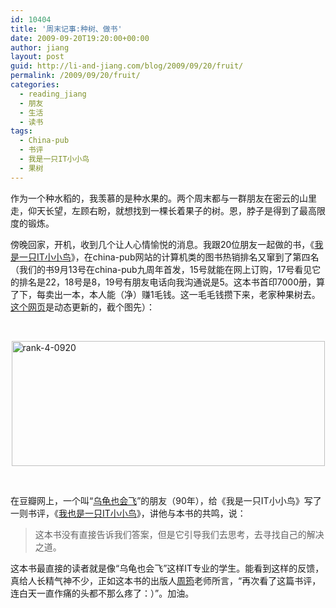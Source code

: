 ```yaml
---
id: 10404
title: '周末记事:种树、做书'
date: 2009-09-20T19:20:00+00:00
author: jiang
layout: post
guid: http://li-and-jiang.com/blog/2009/09/20/fruit/
permalink: /2009/09/20/fruit/
categories:
  - reading_jiang
  - 朋友
  - 生活
  - 读书
tags:
  - China-pub
  - 书评
  - 我是一只IT小小鸟
  - 果树
---
```

作为一个种水稻的，我羡慕的是种水果的。两个周末都与一群朋友在密云的山里走，仰天长望，左顾右盼，就想找到一棵长着果子的树。恩，脖子是得到了最高限度的锻炼。

傍晚回家，开机，收到几个让人心情愉悦的消息。我跟20位朋友一起做的书，《<a href="http://www.douban.com/subject/4006425/" target="_blank">我是一只IT小小鸟</a>》，在china-pub网站的计算机类的图书热销排名又窜到了第四名（我们的书9月13号在china-pub九周年首发，15号就能在网上订购，17号看见它的排名是22，18号是8，19号有朋友电话向我沟通说是5。这本书首印7000册，算了下，每卖出一本，本人能（净）赚1毛钱。这一毛毛钱攒下来，老家种果树去。<a href="http://www.china-pub.com/rank/?type=59&act=day&v=7" target="_blank">这个网页</a>是动态更新的，截个图先）：

&#160;

[<img style="border-right-width: 0px; display: block; float: none; border-top-width: 0px; border-bottom-width: 0px; margin-left: auto; border-left-width: 0px; margin-right: auto" title="rank-4-0920" border="0" alt="rank-4-0920" src="http://jiangtanghu.com/cn/wp-content/uploads/2009/09/rank40920-thumb.png" width="501" height="200" />](http://jiangtanghu.com/cn/wp-content/uploads/2009/09/rank40920.png)

&#160;

在豆瓣网上，一个叫“<a href="http://www.douban.com/people/cnwhy/" target="_blank">乌龟也会飞</a>”的朋友（90年），给《我是一只IT小小鸟》写了一则书评，《<a href="http://www.douban.com/review/2359404/" target="_blank">我也是一只IT小小鸟</a>》，讲他与本书的共鸣，说：

> 这本书没有直接告诉我们答案，但是它引导我们去思考，去寻找自己的解决之道。

这本书最直接的读者就是像“乌龟也会飞”这样IT专业的学生。能看到这样的反馈，真给人长精气神不少，正如这本书的出版人<a href="http://yeka.blogbus.com/" target="_blank">周筠</a>老师所言，“再次看了这篇书评，连白天一直作痛的头都不那么疼了：）”。加油。